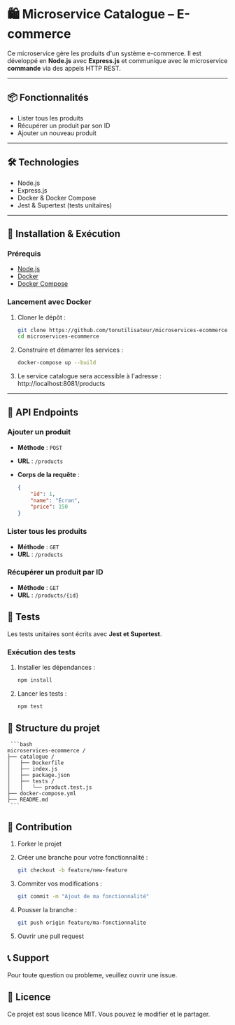 # 🛍️ Microservice Catalogue – E-commerce

Ce microservice gère les produits d'un système e-commerce. Il est développé en **Node.js** avec **Express.js** et communique avec le microservice **commande** via des appels HTTP REST.

---

## 📦 Fonctionnalités

- Lister tous les produits
- Récupérer un produit par son ID
- Ajouter un nouveau produit

---

## 🛠️ Technologies

- Node.js
- Express.js
- Docker & Docker Compose
- Jest & Supertest (tests unitaires)

---

## 🚀 Installation & Exécution

### Prérequis

- [Node.js](https://nodejs.org/)
- [Docker](https://www.docker.com/)
- [Docker Compose](https://docs.docker.com/compose/)

### Lancement avec Docker

1. Cloner le dépôt :

   ```bash
   git clone https://github.com/tonutilisateur/microservices-ecommerce.git
   cd microservices-ecommerce

2. Construire et démarrer les services :

    ```bash
    docker-compose up --build

3. Le service catalogue sera accessible à l'adresse : http://localhost:8081/products


---

## 📖 API Endpoints

### Ajouter un produit
- **Méthode** : `POST`
- **URL** : `/products`
- **Corps de la requête** : 

    ```json
    {
        "id": 1,
        "name": "Écran",
        "price": 150
    }

### Lister tous les produits
- **Méthode** : `GET`
- **URL** : `/products`

### Récupérer un produit par ID
- **Méthode** : `GET`
- **URL** : `/products/{id}`

## 🧪 Tests

Les tests unitaires sont écrits avec **Jest et Supertest**.

### Exécution des tests 

1. Installer les dépendances : 

    ```bash
    npm install

2. Lancer les tests : 

    ```bash
    npm test

## 📁 Structure du projet

     ```bash
    microservices-ecommerce /
    ├── catalogue /
    │   ├── Dockerfile
    │   ├── index.js
    │   ├── package.json
    │   ├── tests /
    │   │   └── product.test.js
    ├── docker-compose.yml
    ├── README.md
     ```
## 🤝 Contribution

1. Forker le projet

2. Créer une branche pour votre fonctionnalité : 
    ```bash
    git checkout -b feature/new-feature

3. Commiter vos modifications : 
    ```bash
    git commit -m "Ajout de ma fonctionnalité"

4. Pousser la branche : 
    ```bash
    git push origin feature/ma-fonctionnalite

5. Ouvrir une pull request

## 📞 Support

Pour toute question ou probleme, veuillez ouvrir une issue.

## 📝 Licence
Ce projet est sous licence MIT. Vous pouvez le modifier et le partager.
